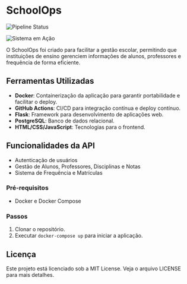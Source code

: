 # SchoolOps

![Pipeline Status](https://github.com/AlanBReis/ci-cd-aws-deploy/workflows/Workflow%20deploy/badge.svg)

![Sistema em Ação](https://user-images.githubusercontent.com/74038190/213910842-5a320d6b-e48f-4d41-a901-0e6a357e8dae.gif)

O SchoolOps foi criado para facilitar a gestão escolar, permitindo que instituições de ensino gerenciem informações de alunos, professores e frequência de forma eficiente. 

## Ferramentas Utilizadas

- **Docker**: Containerização da aplicação para garantir portabilidade e facilitar o deploy.
- **GitHub Actions**: CI/CD para integração contínua e deploy contínuo.
- **Flask**: Framework para desenvolvimento de aplicações web.
- **PostgreSQL**: Banco de dados relacional.
- **HTML/CSS/JavaScript**: Tecnologias para o frontend.

## Funcionalidades da API

- Autenticação de usuários
- Gestão de Alunos, Professores, Disciplinas e Notas
- Sistema de Frequência e Matrículas

### Pré-requisitos
- Docker e Docker Compose

### Passos
1. Clonar o repositório.
2. Executar `docker-compose up` para iniciar a aplicação.

## Licença

Este projeto está licenciado sob a MIT License. Veja o arquivo LICENSE para mais detalhes.
